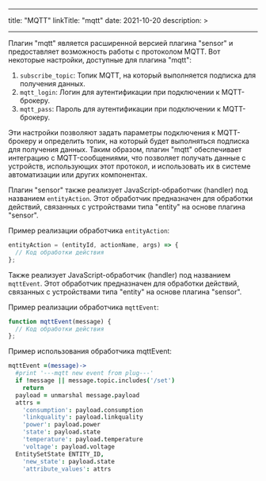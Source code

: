 
---
title: "MQTT"
linkTitle: "mqtt"
date: 2021-10-20
description: >
  
---

Плагин "mqtt" является расширенной версией плагина "sensor" и предоставляет возможность работы с протоколом MQTT. 
Вот некоторые настройки, доступные для плагина "mqtt":

1. `subscribe_topic`: Топик MQTT, на который выполняется подписка для получения данных.
2. `mqtt_login`: Логин для аутентификации при подключении к MQTT-брокеру.
3. `mqtt_pass`: Пароль для аутентификации при подключении к MQTT-брокеру.

Эти настройки позволяют задать параметры подключения к MQTT-брокеру и определить топик, на который будет выполняться подписка 
для получения данных. Таким образом, плагин "mqtt" обеспечивает интеграцию с MQTT-сообщениями, что позволяет получать данные
с устройств, использующих этот протокол, и использовать их в системе автоматизации или других компонентах.

Плагин "sensor" также реализует JavaScript-обработчик (handler) под названием `entityAction`. Этот обработчик предназначен
для обработки действий, связанных с устройствами типа "entity" на основе плагина "sensor".

Пример реализации обработчика `entityAction`:

```javascript
entityAction = (entityId, actionName, args) => {
  // Код обработки действия
};
```

Также реализует JavaScript-обработчик (handler) под названием `mqttEvent`. Этот обработчик предназначен
для обработки действий, связанных с устройствами типа "entity" на основе плагина "sensor".

Пример реализации обработчика `mqttEvent`:

```javascript
function mqttEvent(message) {
  // Код обработки действия
};
```

Пример использования обработчика mqttEvent:
```coffeescript
mqttEvent =(message)->
  #print '---mqtt new event from plug---'
  if !message || message.topic.includes('/set')
    return
  payload = unmarshal message.payload
  attrs =
    'consumption': payload.consumption
    'linkquality': payload.linkquality
    'power': payload.power
    'state': payload.state
    'temperature': payload.temperature
    'voltage': payload.voltage
  EntitySetState ENTITY_ID,
    'new_state': payload.state
    'attribute_values': attrs
```
